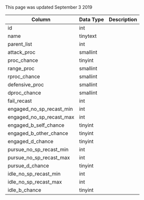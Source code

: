 This page was updated September 3 2019

| Column                   | Data Type | Description |
| ------------------------ | --------- | ----------- |
| id                       | int       |             |
| name                     | tinytext  |             |
| parent_list              | int       |             |
| attack_proc              | smallint  |             |
| proc_chance              | tinyint   |             |
| range_proc               | smallint  |             |
| rproc_chance             | smallint  |             |
| defensive_proc           | smallint  |             |
| dproc_chance             | smallint  |             |
| fail_recast              | int       |             |
| engaged_no_sp_recast_min | int       |             |
| engaged_no_sp_recast_max | int       |             |
| engaged_b_self_chance    | tinyint   |             |
| engaged_b_other_chance   | tinyint   |             |
| engaged_d_chance         | tinyint   |             |
| pursue_no_sp_recast_min  | int       |             |
| pursue_no_sp_recast_max  | int       |             |
| pursue_d_chance          | tinyint   |             |
| idle_no_sp_recast_min    | int       |             |
| idle_no_sp_recast_max    | int       |             |
| idle_b_chance            | tinyint   |             |